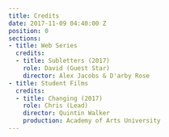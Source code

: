 ```yaml
---
title: Credits
date: 2017-11-09 04:40:00 Z
position: 0
sections:
- title: Web Series
  credits:
  - title: Subletters (2017)
    role: David (Guest Star)
    director: Alex Jacobs & D'arby Rose
- title: Student Films
  credits:
  - title: Changing (2017)
    role: Chris (Lead)
    director: Quintin Walker
    production: Academy of Arts University
---
```


